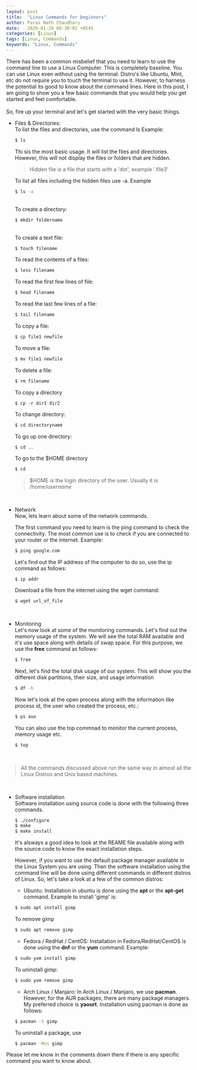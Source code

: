 ```yaml
---
layout: post
title:  "Linux Commands for beginners"
author: Paras Nath Chaudhary
date:   2020-01-20 08:30:02 +0545
categories: [Linux]
tags: [Linux, Commands]
keywords: "Linux, Commands"
---
```

There has been a common misbelief that you need to learn to use the command line to use a Linux Computer. This is completely baseline. You can use Linux even without using the terminal. <!--more-->Distro's like Ubuntu, Mint, etc do not require you to touch the terminal to use it. However, to harness the potential its good to know about the command lines. Here in this post, I am going to show you a few basic commands that you would help you get started and feel comfortable.
&nbsp;  
&nbsp;  
So, fire up your terminal and let's get started with the very basic things.

* Files & Directories:  
    To list the files and directories, use the command ls
    Example:
    ```bash
    $ ls
    ```
    Thi sis the most basic usage. It will list the files and directories. However, this will not display the files or folders that are hidden.
    > Hidden file is a file that starts with a 'dot', example '.file3'  
    
    To list all files including the hidden files use -a. Example
    ```bash
    $ ls -a
    ```
    &nbsp;      
    To create a directory:
    ```bash
    $ mkdir foldername
    ```
    &nbsp;  
    To create a text file:

    ```bash
    $ touch filename
    ```
    To read the contents of a files:
    ```bash
    $ less filename
    ```
    To read the first few lines of file:
    ```bash
    $ head filename
    ```
    To read the last few lines of a file:
    ```bash
    $ tail filename
    ```
    To copy a file:
    ```bash
    $ cp file1 newfile
    ```
    To move a file:
    ```bash
    $ mv file1 newfile
    ```
    To delete a file:
    ```bash
    $ rm filename
    ```
    To copy a directory
    ```
    $ cp -r dir1 dir2
    ```

    To change directory:
    ```bash
    $ cd directoryname
    ```
    To go up one directory:
    ```bash
    $ cd ..
    ```
    To go to the $HOME directory
    ```bash
    $ cd
    ```
    > $HOME is the login directory of the user. Usually it is /home/*username*

&nbsp; 
* Network  
    Now, lets learn about some of the network commands.   

    The first command you need to learn is the ping command to check the connectivity. The most common use is to check if you are connected to your router or the internet. Example:
    ```bash
    $ ping google.com
    ```

    Let's find out the IP address of the computer to do so, use the ip command as follows:
    ```
    $ ip addr
    ```
    Download a file from the internet using the wget command:
    ```bash
    $ wget url_of_file
    ```

&nbsp;  
* Monitoring  
    Let's now look at some of the monitoring commands. 
    Let's find out the memory usage of the system. We will see the total RAM available and it's use space along with details of swap space. For this purpose, we use the **free** command as follows:
    ```bash
    $ free
    ```
    Next, let's find the total disk usage of our system. This will show you the different disk partitions, their size, and usage information
    ```bash
    $ df -h
    ```
    Now let's look at the open process along with the information like process id, the user who created the process, etc.:
    ```bash
    $ ps aux
    ```
    You can also use the top commnad to monitor the current process, memory usage etc.
    ```bash
    $ top
    ```
&nbsp;  
>  All the commands discussed above run the same way in almost all the Linux Distros and Unix based machines.   

&nbsp;  
* Software installation    
    Software installation using source code is done with the following three commands.
    ```bash
    $ ./configure
    $ make
    $ make install
    ```
    It's alsways a good idea to look at the REAME file available along with the source code to know the exact installation steps.

    However, if you want to use the default package manager available in the Linux System you are using. Then the software installation using the command line will be done using different commands in different distros of Linux. So, let's take a look at a few of the common distros:
    * Ubuntu:
    Installation in ubuntu is done using the **apt** or the **apt-get** command. Example to install 'gimp' is:
    ```bash
    $ sudo apt install gimp
    ```
    To remove gimp
    ```bash
    $ sudo apt remove gimp
    ```
    * Fedora / RedHat / CentOS:
    Installation in Fedora/RedHat/CentOS is done using the **dnf** or the **yum** command. Example:
    ```bash
    $ sudo yum install gimp
    ```
    To uninstall gimp:
    ```bash
    $ sudo yum remove gimp
    ```
    * Arch Linux / Manjaro:
    In Arch Linux / Manjaro, we use **pacman**. However, for the AUR packages, there are many package managers. My preferred choice is **yaourt**. Installation using pacman is done as follows:
    ```bash
    $ pacman -S gimp
    ```
    To uninstall a package, use
    ```bash
    $ pacman -Rns gimp
    ```

Please let me know in the comments down there if there is any specific command you want to know about.    